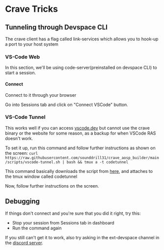 # Crave Tricks
## Tunneling through Devspace CLI
The crave client has a flag called link-services which allows you to hook-up a port to your host system

### VS-Code Web
In this section, we'll be using code-server(preinstalled on devspace CLI) to start a session.

#### Connect
Connect to it through your browser

Go into Sessions tab and click on "Connect VSCode" button. 

### VS-Code Tunnel
This works well if you can access [vscode.dev](https://vscode.dev) but cannot use the crave binary or the website for some reason, as a backup for when VSCode RAS doesn't work.

To set it up, run this command and follow further instructions as shown on the screen:
```curl https://raw.githubusercontent.com/sounddrill31/crave_aosp_builder/main/scripts/vscode-tunnel.sh | bash && tmux a -t codetunnel```

This command basically downloads the script from [here](https://github.com/sounddrill31/crave_aosp_builder/blob/main/scripts/vscode-tunnel.sh), and attaches to the tmux window called codetunnel

Now, follow further instructions on the screen. 

## Debugging
If things don't connect and you're sure that you did it right, try this:
- Stop your session from Sessions tab in dashboard
- Run the command again

If you still can't get it to work, also try asking in the ext-devspace channel in the [discord server](https://discord.crave.io). 
